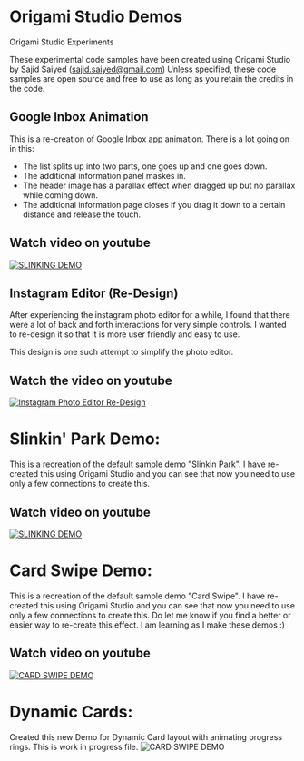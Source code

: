 # Origami Studio Demos
Origami Studio Experiments

These experimental code samples have been created using Origami Studio by Sajid Saiyed (sajid.saiyed@gmail.com)
Unless specified, these code samples are open source and free to use as long as you retain the credits in the code.

## Google Inbox Animation
This is a re-creation of Google Inbox app animation.
There is a lot going on in this:
- The list splits up into two parts, one goes up and one goes down.
- The additional information panel maskes in.
- The header image has a parallax effect when dragged up but no parallax while coming down.
- The additional information page closes if you drag it down to a certain distance and release the touch.

## Watch video on youtube
[![SLINKING DEMO](http://www.ssdesigninteractive.com/google_inbox.png)](https://youtu.be/wEvblIGjYeo)

## Instagram Editor (Re-Design)
After experiencing the instagram photo editor for a while, I found that there were a lot of back and forth interactions for very simple controls. I wanted to re-design it so that it is more user friendly and easy to use.

This design is one such attempt to simplify the photo editor.

## Watch the video on youtube
[![Instagram Photo Editor Re-Design](http://www.ssdesigninteractive.com/instagram_Editor.png)](https://youtu.be/TMVVzpRuIqI)

# Slinkin' Park Demo:
This is a recreation of the default sample demo "Slinkin Park".
I have re-created this using Origami Studio and you can see that now you need to use only a few connections to create this.

## Watch video on youtube
[![SLINKING DEMO](http://www.ssdesigninteractive.com/slinkin.png)](https://www.youtube.com/watch?v=kDrCZNf8O0Q)


# Card Swipe Demo:
This is a recreation of the default sample demo "Card Swipe".
I have re-created this using Origami Studio and you can see that now you need to use only a few connections to create this.
Do let me know if you find a better or easier way to re-create this effect. I am learning as I make these demos :)

## Watch video on youtube
[![CARD SWIPE DEMO](http://www.ssdesigninteractive.com/card_swipe.png)](https://youtu.be/uMf3qO3IHcE)


# Dynamic Cards:
Created this new Demo for Dynamic Card layout with animating progress rings.
This is work in progress file.
![CARD SWIPE DEMO](http://www.ssdesigninteractive.com/cardswipe.png)
